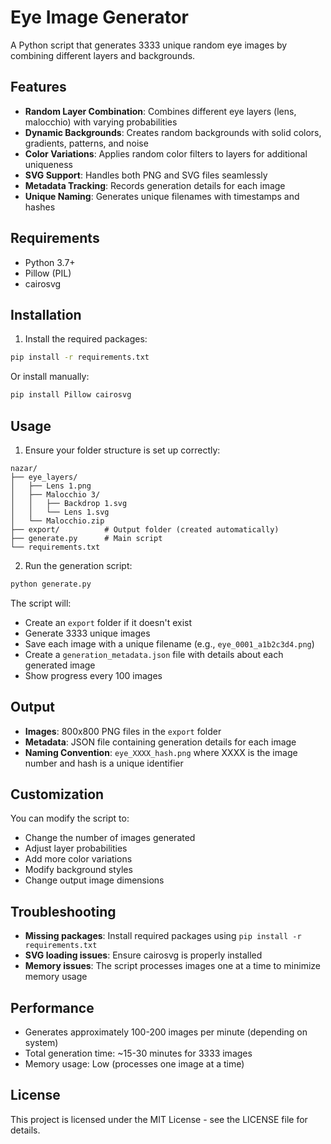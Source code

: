 # Eye Image Generator

A Python script that generates 3333 unique random eye images by combining different layers and backgrounds.

## Features

- **Random Layer Combination**: Combines different eye layers (lens, malocchio) with varying probabilities
- **Dynamic Backgrounds**: Creates random backgrounds with solid colors, gradients, patterns, and noise
- **Color Variations**: Applies random color filters to layers for additional uniqueness
- **SVG Support**: Handles both PNG and SVG files seamlessly
- **Metadata Tracking**: Records generation details for each image
- **Unique Naming**: Generates unique filenames with timestamps and hashes

## Requirements

- Python 3.7+
- Pillow (PIL)
- cairosvg

## Installation

1. Install the required packages:
```bash
pip install -r requirements.txt
```

Or install manually:
```bash
pip install Pillow cairosvg
```

## Usage

1. Ensure your folder structure is set up correctly:
```
nazar/
├── eye_layers/
│   ├── Lens 1.png
│   ├── Malocchio 3/
│   │   ├── Backdrop 1.svg
│   │   └── Lens 1.svg
│   └── Malocchio.zip
├── export/          # Output folder (created automatically)
├── generate.py      # Main script
└── requirements.txt
```

2. Run the generation script:
```bash
python generate.py
```

The script will:
- Create an `export` folder if it doesn't exist
- Generate 3333 unique images
- Save each image with a unique filename (e.g., `eye_0001_a1b2c3d4.png`)
- Create a `generation_metadata.json` file with details about each generated image
- Show progress every 100 images

## Output

- **Images**: 800x800 PNG files in the `export` folder
- **Metadata**: JSON file containing generation details for each image
- **Naming Convention**: `eye_XXXX_hash.png` where XXXX is the image number and hash is a unique identifier

## Customization

You can modify the script to:
- Change the number of images generated
- Adjust layer probabilities
- Add more color variations
- Modify background styles
- Change output image dimensions

## Troubleshooting

- **Missing packages**: Install required packages using `pip install -r requirements.txt`
- **SVG loading issues**: Ensure cairosvg is properly installed
- **Memory issues**: The script processes images one at a time to minimize memory usage

## Performance

- Generates approximately 100-200 images per minute (depending on system)
- Total generation time: ~15-30 minutes for 3333 images
- Memory usage: Low (processes one image at a time)

## License

This project is licensed under the MIT License - see the LICENSE file for details.
